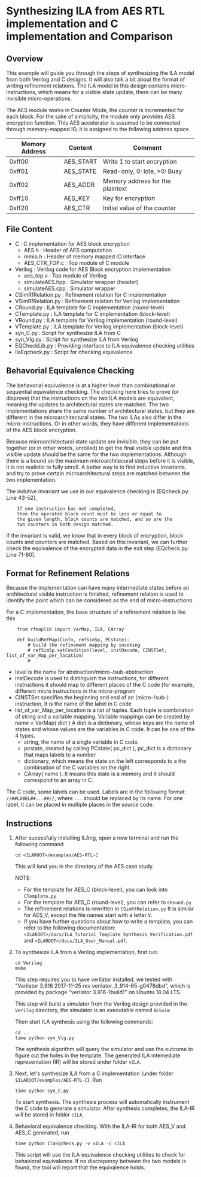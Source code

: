 
Synthesizing ILA from AES RTL implementation and C implementation and Comparison
==================================================================================


Overview
-------------------
This example will guide you through the steps of synthesizing the ILA model from both Verilog
and C designs. It will also talk a bit about the format of writing refinement relations. The
ILA model in this design contains micro-instructions, which means for a visible state update,
there can be many invisible micro-operations.

The AES module works in Counter Mode, the counter is incremented for each block. For the sake of
simplicity, the module only provides AES encryption function. This AES accelerator is assumed to 
be connected through memory-mapped IO, it is assigned to the following address space.


| Memory Address | Content   | Comment                          |
|----------------|-----------|----------------------------------|
| 0xff00         | AES_START | Write 1 to start encryption      |
| 0xff01         | AES_STATE | Read-only, 0: Idle, >0: Busy     |
| 0xff02         | AES_ADDR  | Memory address for the plaintext |
| 0xff10         | AES_KEY   | Key for encryption               |
| 0xff20         | AES_CTR   | Initial value of the counter     |



File Content
-------------------

* C                     : C implementation for AES block encryption
  * AES.h               : Header of AES computation
  * mmio.h              : Header of memory mapped IO interface 
  * AES_CTR_TOP.c       : Top module of C module
* Verilog               : Verilog code for AES Block encryption implementation
  * aes_top.v           : Top module of Verilog
  * simulateAES.hpp     : Simulator wrapper (header)
  * simulateAES.cpp     : Simulator wrapper
* CSimRfRelation.py     : Refinement relation for C implementation
* VSimRfRelation.py     : Refinement relation for Verilog implementation
* CRound.py             : ILA template for C implementation (round-level)
* CTemplate.py          : ILA template for C implementation (block-level)
* VRound.py             : ILA template for Verilog implementation (round-level)
* VTemplate.py          : ILA template for Verilog implementation (block-level)
* syn_C.py              : Script for synthesize ILA from C 
* syn_Vlg.py            : Script for synthesize ILA from Verilog
* EQCheckLib.py         : Providing interface to ILA equivalence checking utilities
* IlaEqcheck.py         : Script for checking equivalence



Behavorial Equivalence Checking
---------------------------------

The behavorial equivalence is
at a higher level than combinational or sequential equivalence checking. 
The checking here tries to prove (or disprove) that the instructions on 
the two ILA models are equivalent, meaning the updates to architectural 
states are matched. The two implementations share the same number of 
architectural states, but they are different in the microarchitectural 
states. The two ILAs also differ in the micro-instructions. Or in other 
words, they have different implementations of the AES block encryption.

Because microarchitectural state update are invisible, they can be
put together (or in other words, unrolled) to get the final visible update
and this visible update should be the same for the two implementations.
Although there is a bound on the maximum microarchitecural steps before
it is visible, it is not realistic to fully unroll. A better way is to
find inductive invariants, and try to prove certain microarchitectural 
steps are matched between the two implementation.

The indutive invariant we use in our equivalence checking is (EQcheck.py: Line 43-52),

		If one instruction has not completed,
		then the operated block count must be less or equal to 
		the given length, block counts are matched, and so are the
		two counters in both design matched.

If the invariant is valid, we know that in every block of encryption, block counts and counters are matched. Based on this invariant, we can further check
the equivalence of the encrypted data in the exit step (EQcheck.py: Line 71-80).


Format for Refinement Relations
---------------------------------

Because the implementation can have many intermediate states before
an architectural visible instruction is finished, refinement relation
is used to identify the point which can be considered as the end of
micro-instructions.

For a C implementation, the base structure of a refinement relation is
like this

		from rfmaplib import VarMap, ILA, CArray
	
		def buildRefMap(Cinfo, refSimSp, PCstate):
			# build the refinement mapping by invoking
			# refSimSp.setCondition(level, instDecode, CINSTSet, list_of_var_Map_per_location)
			#
			
 * level is the name for abstraction/micro-/sub-abstraction
 * instDecode is used to distinguish the instructions, for different instructions 
   it should map to different places of the C code (for example, different micro
   instructions in the micro-program
 * CINSTSet specifies the beginning and end of an (micro-/sub-) instruction,
   It is the name of the label in C code
 * list\_of\_var\_Map\_per\_location is a list of tuples. Each tuple is combination
   of string and a variable mapping. Variable mappings can be created by 
		name = VarMap( dict )
   A dict is a dictionary, whose keys are the name of states and whose values are 
   the variables in C code. It can be one of the 4 types. 
     * string, the name of a single variable in C code.
     * pcstate, created by calling PCstate( pc_dict ), pc_dict is a dictionary
       that maps labels to a number
     * dictionary, which means the state on the left corresponds to a the combination
       of the C variables on the right.
     * CArray( name ). It means this state is a memory and it should correspond 
       to an array in C.
		

The C code, some labels can be used. Labels are in the following format: `//##LABEL##...##//`, 
where `...` should be replaced by its name. For one label, it can be placed in multiple places in
the source code.

	
	

Instructions
-------------------

   1. After sucessfully installing ILAng, open a new terminal and run the following command  
      ```
      cd <ILAROOT>/examples/AES-RTL-C
      ```

      This will land you in the directory of the AES case study.
       
      NOTE:
         * For the template for AES_C (block-level), you can look into `CTemplate.py`
         * For the template for AES_C (round-level), you can refer to `CRound.py` 
         * The refinement relations is rewritten in `CSimRfRelation.py`
           It is similar for AES_V, except the file names start with a letter `V`. 
         * If you have further questions about how to write a template, 
           you can refer to the following documentation: 
           `<ILAROOT>/docs/ILA_Tutorial_Template_Synthesis_Verification.pdf` and
           `<ILAROOT>/docs/ILA_User_Manual.pdf`.
    
   2. To synthesize ILA from a Verilog implementation, first run:
      ```
      cd Verilog
      make
      ```
      
      This step requires you to have verilator installed, we tested with "Verilator 3.916 2017-11-25 rev verilator_3_914-65-g0478dbd", which is provided by package "verilator 3.916-1build1" on Ubuntu 18.04 LTS.

      This step will build a simulator from the Verilog design provided in the `Verilog` 
      directory, the simulator is an executable named `AESsim` 
        
      Then start ILA synthesis using the following commands:
      
      ```
      cd ..
      time python syn_Vlg.py
      ```
        
      The synthesis algorithm will query the simulator and use the outcome to figure
      out the holes in the template. The generated ILA intemediate representation (IR)
      will be stored under folder `vILA`.
        
   3. Next, let's synthesize ILA from a C implementation (under folder `$ILAROOT/examples/AES-RTL-C`). Run
      ```  
      time python syn_C.py
      ```
            
      To start synthesis. The synthesis process will automatically instrument the C
      code to generate a simulator. After synthesis completes, the ILA-IR will be stored
      in folder `cILA`.
    
   4. Behavioral equivalence checking. With the ILA-IR for both AES_V and AES_C generated, run
      ```
      time python IlaEqcheck.py -v vILA -c cILA
      ```
            
      This script will use the ILA equivalence checking utilities to check for behavioral equivalence.
      If no discrepency between the two models is found, the tool will report that 
      the equivalence holds.
       
